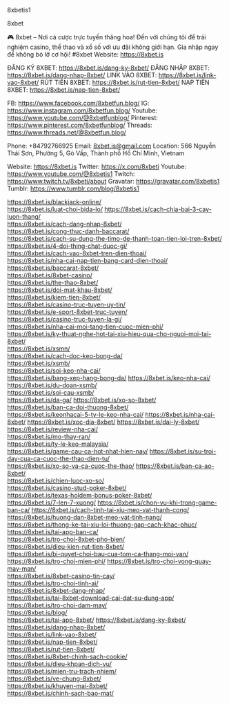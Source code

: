 8xbetis1

8xbet

🎮 8xbet – Nơi cá cược trực tuyến thăng hoa! Đến với chúng tôi để trải nghiệm casino, thể thao và xổ số với ưu đãi không giới hạn. Gia nhập ngay để không bỏ lỡ cơ hội! #8xbet 
Website: https://8xbet.is

ĐĂNG KÝ 8XBET: https://8xbet.is/dang-ky-8xbet/
ĐĂNG NHẬP 8XBET: https://8xbet.is/dang-nhap-8xbet/
LINK VÀO 8XBET: https://8xbet.is/link-vao-8xbet/
RÚT TIỀN 8XBET: https://8xbet.is/rut-tien-8xbet/
NẠP TIỀN 8XBET: https://8xbet.is/nap-tien-8xbet/

FB: https://www.facebook.com/8xbetfun.blog/
IG: https://www.instagram.com/8xbetfun.blog/
Youtube: https://www.youtube.com/@8xbetfunblog/
Pinterest: https://www.pinterest.com/8xbetfunblog/
Threads: https://www.threads.net/@8xbetfun.blog/

Phone: +84792766925
Email: 8xbet.is@gmail.com
Location: 566 Nguyễn Thái Sơn, Phường 5, Gò Vấp, Thành phố Hồ Chí Minh, Vietnam


Website: https://8xbet.is
Twitter: https://x.com/8xbeti
Youtube: https://www.youtube.com/@8xbetis1
Twitch: https://www.twitch.tv/8xbeti/about
Gravatar: https://gravatar.com/8xbetis1
Tumblr: https://www.tumblr.com/blog/8xbetis1

https://8xbet.is/blackjack-online/	
https://8xbet.is/luat-choi-bida-lo/	
https://8xbet.is/cach-chia-bai-3-cay-luon-thang/	
https://8xbet.is/cach-dang-nhap-8xbet/	
https://8xbet.is/cong-thuc-danh-baccarat/	
https://8xbet.is/cach-su-dung-the-timo-de-thanh-toan-tien-loi-tren-8xbet/	
https://8xbet.is/4-doi-thing-chat-duoc-gi/	
https://8xbet.is/cach-vao-8xbet-tren-dien-thoai/	
https://8xbet.is/nha-cai-nap-tien-bang-card-dien-thoai/	
https://8xbet.is/baccarat-8xbet/	
https://8xbet.is/8xbet-casino/	
https://8xbet.is/the-thao-8xbet/	
https://8xbet.is/doi-mat-khau-8xbet/	
https://8xbet.is/kiem-tien-8xbet/	
https://8xbet.is/casino-truc-tuyen-uy-tin/	
https://8xbet.is/e-sport-8xbet-truc-tuyen/	
https://8xbet.is/casino-truc-tuyen-la-gi/	
https://8xbet.is/nha-cai-moi-tang-tien-cuoc-mien-phi/	
https://8xbet.is/ky-thuat-nghe-hot-tai-xiu-hieu-qua-cho-nguoi-moi-tai-8xbet/	
https://8xbet.is/xsmn/	
https://8xbet.is/cach-doc-keo-bong-da/	
https://8xbet.is/xsmb/	
https://8xbet.is/soi-keo-nha-cai/	
https://8xbet.is/bang-xep-hang-bong-da/	
https://8xbet.is/keo-nha-cai/	
https://8xbet.is/du-doan-xsmb/	
https://8xbet.is/soi-cau-xsmb/	
https://8xbet.is/da-ga/	
https://8xbet.is/xo-so-8xbet/	
https://8xbet.is/ban-ca-doi-thuong-8xbet/	
https://8xbet.is/keonhacai-5-ty-le-keo-nha-cai/	
https://8xbet.is/nha-cai-8xbet/	
https://8xbet.is/xoc-dia-8xbet/	
https://8xbet.is/dai-ly-8xbet/	
https://8xbet.is/review-nha-cai/	
https://8xbet.is/mo-thay-ran/	
https://8xbet.is/ty-le-keo-malaysia/	
https://8xbet.is/game-cau-ca-hot-nhat-hien-nay/	
https://8xbet.is/su-troi-day-cua-ca-cuoc-the-thao-dien-tu/	
https://8xbet.is/xo-so-va-ca-cuoc-the-thao/	
https://8xbet.is/ban-ca-ao-8xbet/	
https://8xbet.is/chien-luoc-xo-so/	
https://8xbet.is/casino-stud-poker-8xbet/	
https://8xbet.is/texas-holdem-bonus-poker-8xbet/	
https://8xbet.is/7-len-7-xuong/	
https://8xbet.is/chon-vu-khi-trong-game-ban-ca/	
https://8xbet.is/cach-tinh-tai-xiu-meo-vat-thanh-cong/	
https://8xbet.is/huong-dan-8xbet-meo-vat-tinh-nang/	
https://8xbet.is/thong-ke-tai-xiu-loi-thuong-gap-cach-khac-phuc/	
https://8xbet.is/tai-app-ban-ca/	
https://8xbet.is/tro-choi-8xbet-pho-bien/	
https://8xbet.is/dieu-kien-rut-tien-8xbet/	
https://8xbet.is/bi-quyet-choi-bau-cua-tom-ca-thang-moi-van/	
https://8xbet.is/tro-choi-mien-phi/	
https://8xbet.is/tro-choi-vong-quay-may-man/	
https://8xbet.is/8xbet-casino-tin-cay/	
https://8xbet.is/tro-choi-tinh-ai/	
https://8xbet.is/8xbet-dang-nhap/	
https://8xbet.is/tai-8xbet-download-cai-dat-su-dung-app/	
https://8xbet.is/tro-choi-dam-may/	
https://8xbet.is/blog/	
https://8xbet.is/tai-app-8xbet/	
https://8xbet.is/dang-ky-8xbet/	
https://8xbet.is/dang-nhap-8xbet/	
https://8xbet.is/link-vao-8xbet/	
https://8xbet.is/nap-tien-8xbet/	
https://8xbet.is/rut-tien-8xbet/	
https://8xbet.is/8xbet-chinh-sach-cookie/	
https://8xbet.is/dieu-khpan-dich-vu/	
https://8xbet.is/mien-tru-trach-nhiem/	
https://8xbet.is/ve-chung-8xbet/	
https://8xbet.is/khuyen-mai-8xbet/	
https://8xbet.is/chinh-sach-bao-mat/	
